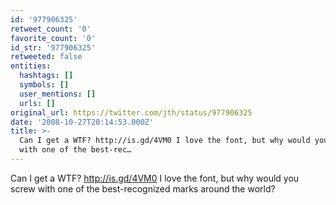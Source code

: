 ```yaml
---
id: '977906325'
retweet_count: '0'
favorite_count: '0'
id_str: '977906325'
retweeted: false
entities:
  hashtags: []
  symbols: []
  user_mentions: []
  urls: []
original_url: https://twitter.com/jth/status/977906325
date: '2008-10-27T20:14:53.000Z'
title: >-
  Can I get a WTF? http://is.gd/4VM0 I love the font, but why would you screw
  with one of the best-rec…
---
```


Can I get a WTF? http://is.gd/4VM0 I love the font, but why would you screw with one of the best-recognized marks around the world?